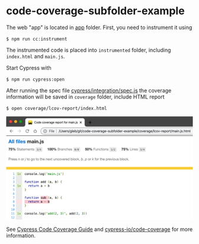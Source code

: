 # code-coverage-subfolder-example

The web "app" is located in [app](app) folder. First, you need to instrument it using

```shell
$ npm run cc:instrument
```

The instrumented code is placed into `instrumented` folder, including `index.html` and `main.js`.

Start Cypress with

```shell
$ npm run cypress:open
```

After running the spec file [cypress/integration/spec.js](cypress/integration/spec.js) the coverage information will be saved in `coverage` folder, include HTML report

```shell
$ open coverage/lcov-report/index.html
```

![Coverage information](images/main.png)


See [Cypress Code Coverage Guide](https://on.cypress.io/code-coverage) and [cypress-io/code-coverage](https://github.com/cypress-io/code-coverage) for more information.
